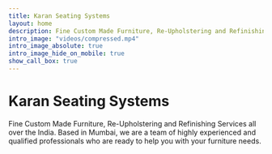 ```yaml
---
title: Karan Seating Systems
layout: home
description: Fine Custom Made Furniture, Re-Upholstering and Refinishing Services
intro_image: "videos/compressed.mp4"
intro_image_absolute: true
intro_image_hide_on_mobile: true
show_call_box: true
---
```


# Karan Seating Systems

Fine Custom Made Furniture, Re-Upholstering and Refinishing Services all over the India.
Based in Mumbai, we are a team of highly experienced and qualified professionals who are ready to help you with your furniture needs.